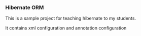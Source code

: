 ### Hibernate ORM
This is a sample project for teaching hibernate to my students.

It contains xml configuration and annotation configuration
